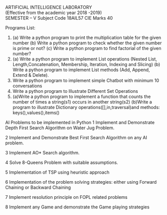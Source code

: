 ARTIFICIAL INTELLIGENCE LABORATORY                                                  
(Effective from the academic year 2018 -2019)                                                                  
SEMESTER – V
Subject Code 18AIL57 CIE Marks 40

Programs List:

1. (a) Write a python program to print the multiplication table for the given number
(b) Write a python program to check whether the given number is prime or not?
(c) Write a python program to find factorial of the given number?
2. (a) Write a python program to implement List operations (Nested List,
Length,Concatenation, Membership, Iteration, Indexing and Slicing)
(b) Write a python program to implement List methods (Add, Append, Extend & Delete).
3. Write a python program to implement simple Chatbot with minimum 10 conversations
4. Write a python program to Illustrate Different Set Operations
5. (a)Write a python program to implement a function that counts the number of times a
string(s1) occurs in another string(s2)
(b)Write a program to illustrate Dictionary operations([],in,traversal)and methods:
keys(),values(),items()



AI Problems to be implemented in Python
1 Implement and Demonstrate Depth First Search Algorithm on Water Jug Problem.

2 Implement and Demonstrate Best First Search Algorithm on any AI problem.

3 Implement AO* Search algorithm.

4 Solve 8-Queens Problem with suitable assumptions.

5 Implementation of TSP using heuristic approach

6 Implementation of the problem solving strategies: either using Forward Chaining or
Backward Chaining

7 Implement resolution principle on FOPL related problems

8 Implement any Game and demonstrate the Game playing strategies
